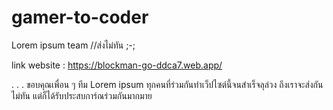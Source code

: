 # gamer-to-coder
Lorem ipsum team //ส่งไม่ทัน ;-;

link website : https://blockman-go-ddca7.web.app/

.
.
.
ขอบคุณเพื่อน ๆ ทีม Lorem ipsum ทุกคนที่ร่วมกันทำเว็ปไซต์นี้จนสำเร็จลุล่วง ถึงเราจะส่งกันไม่ทัน แต่ก็ได้รับประสบการ์ณร่วมกันมากมาย
